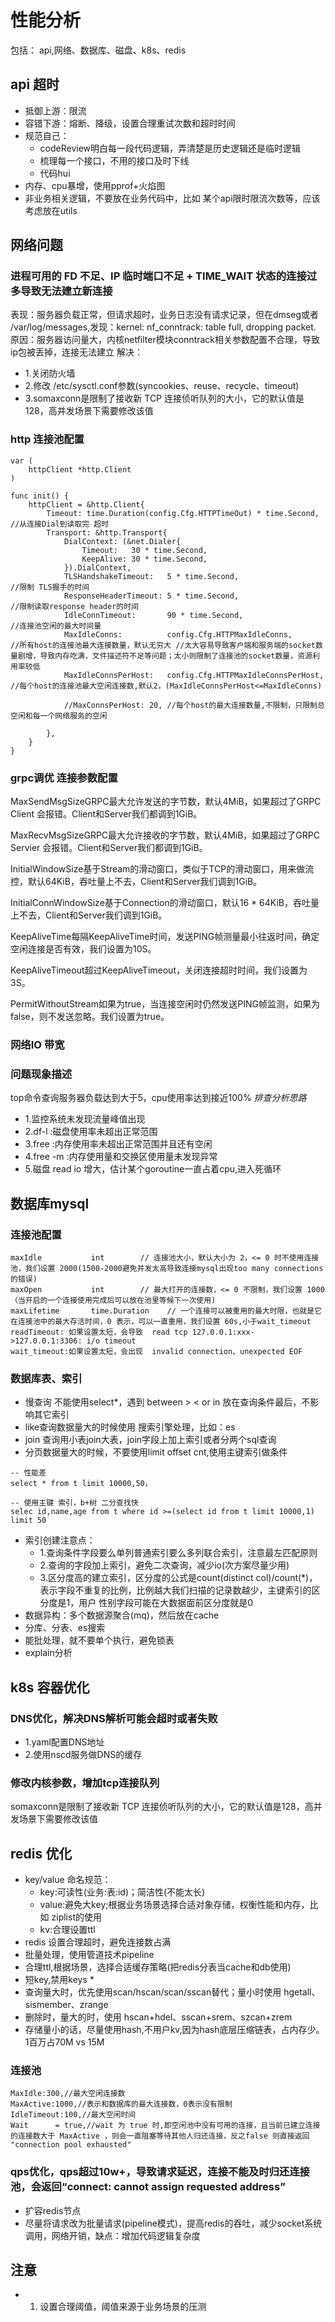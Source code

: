 

# 性能分析

 包括： api,网络、数据库、磁盘、k8s、redis


## api 超时

* 抵御上游：限流
* 容错下游：熔断、降级，设置合理重试次数和超时时间
* 规范自己：
  - codeReview明白每一段代码逻辑，弄清楚是历史逻辑还是临时逻辑
  - 梳理每一个接口，不用的接口及时下线
  - 代码hui
* 内存、cpu暴增，使用pprof+火焰图
* 非业务相关逻辑，不要放在业务代码中，比如 某个api限时限流次数等，应该考虑放在utils

## 网络问题

### 进程可用的 FD 不足、IP 临时端口不足 + TIME_WAIT 状态的连接过多导致无法建立新连接

表现：服务器负载正常，但请求超时，业务日志没有请求记录，但在dmseg或者 /var/log/messages,发现：kernel: nf_conntrack: table full, dropping packet.
原因：服务器访问量大，内核netfilter模块conntrack相关参数配置不合理，导致ip包被丢掉，连接无法建立
解决：

* 1.关闭防火墙 
* 2.修改 /etc/sysctl.conf参数(syncookies、reuse、recycle、timeout)
* 3.somaxconn是限制了接收新 TCP 连接侦听队列的大小，它的默认值是128，高并发场景下需要修改该值


### http 连接池配置

~~~
var (
	httpClient *http.Client
)

func init() {
	httpClient = &http.Client{
		Timeout: time.Duration(config.Cfg.HTTPTimeOut) * time.Second, //从连接Dial到读取完 超时
		Transport: &http.Transport{
			DialContext: (&net.Dialer{
				Timeout:   30 * time.Second,
				KeepAlive: 30 * time.Second,
			}).DialContext,
			TLSHandshakeTimeout:   5 * time.Second,                    //限制 TLS握手的时间
			ResponseHeaderTimeout: 5 * time.Second,                    //限制读取response header的时间
			IdleConnTimeout:       90 * time.Second,                   //连接池空闲的最大时间量
			MaxIdleConns:          config.Cfg.HTTPMaxIdleConns,        //所有host的连接池最大连接数量，默认无穷大 //太大容易导致客户端和服务端的socket数量剧增，导致内存吃满，文件描述符不足等问题；太小则限制了连接池的socket数量，资源利用率较低
			MaxIdleConnsPerHost:   config.Cfg.HTTPMaxIdleConnsPerHost, //每个host的连接池最大空闲连接数,默认2，(MaxIdleConnsPerHost<=MaxIdleConns)

			//MaxConnsPerHost: 20, //每个host的最大连接数量,不限制，只限制总空闲和每一个网络服务的空闲

		},
	}
}
~~~

### grpc调优 连接参数配置

MaxSendMsgSizeGRPC最大允许发送的字节数，默认4MiB，如果超过了GRPC Client 会报错。Client和Server我们都调到1GiB。

MaxRecvMsgSizeGRPC最大允许接收的字节数，默认4MiB，如果超过了GRPC Servier 会报错。Client和Server我们都调到1GiB。

InitialWindowSize基于Stream的滑动窗口，类似于TCP的滑动窗口，用来做流控，默认64KiB，吞吐量上不去，Client和Server我们调到1GiB。

InitialConnWindowSize基于Connection的滑动窗口，默认16 * 64KiB，吞吐量上不去，Client和Server我们调到1GiB。

KeepAliveTime每隔KeepAliveTime时间，发送PING帧测量最小往返时间，确定空闲连接是否有效，我们设置为10S。

KeepAliveTimeout超过KeepAliveTimeout，关闭连接超时时间，我们设置为3S。

PermitWithoutStream如果为true，当连接空闲时仍然发送PING帧监测，如果为false，则不发送忽略。我们设置为true。

### 网络IO 带宽

### 问题现象描述

top命令查询服务器负载达到大于5，cpu使用率达到接近100%
 *排查分析思路*

* 1.监控系统未发现流量峰值出现
* 2.df-l :磁盘使用率未超出正常范围  
* 3.free :内存使用率未超出正常范围并且还有空闲
* 4.free -m :内存使用量和交换区使用量未发现异常
* 5.磁盘 read io 增大，估计某个goroutine一直占着cpu,进入死循环


## 数据库mysql

### 连接池配置

~~~
maxIdle           int        // 连接池大小，默认大小为 2，<= 0 时不使用连接池，我们设置 2000(1500-2000避免并发太高导致连接mysql出现too many connections的错误)
maxOpen           int        // 最大打开的连接数，<= 0 不限制，我们设置 1000（当开启的一个连接使用完成后可以放在池里等候下一次使用)
maxLifetime       time.Duration    // 一个连接可以被重用的最大时限，也就是它在连接池中的最大存活时间，0 表示，可以一直重用，我们设置 60s,小于wait_timeout
readTimeout: 如果设置太短，会导致  read tcp 127.0.0.1:xxx->127.0.0.1:3306: i/o timeout 
wait_timeout:如果设置太短，会出现  invalid connection、unexpected EOF 
~~~

### 数据库表、索引

* 慢查询 不能使用select*，遇到 between > < or in 放在查询条件最后，不影响其它索引
* like查询数据量大的时候使用 搜索引擎处理，比如：es
* join 查询用小表join大表，join字段上加上索引或者分两个sql查询
* 分页数据量大的时候，不要使用limit offset cnt,使用主键索引做条件

~~~
-- 性能差
select * from t limit 10000,50， 

-- 使用主键 索引，b+树 二分查找快
selec id,name,age from t where id >=(select id from t limit 10000,1) limit 50

~~~

* 索引创建注意点：
  - 1.查询条件字段要么单列普通索引要么多列联合索引，注意最左匹配原则 
  - 2.查询的字段加上索引，避免二次查询，减少io(次方案尽量少用)
  - 3.区分度高的建立索引，区分度的公式是count(distinct col)/count(*)，表示字段不重复的比例，比例越大我们扫描的记录数越少，主键索引的区分度是1，用户 性别字段可能在大数据面前区分度就是0
* 数据异构：多个数据源聚合(mq)，然后放在cache
* 分库、分表、es搜索
* 能批处理，就不要单个执行，避免锁表
* explain分析

## k8s 容器优化

### DNS优化，解决DNS解析可能会超时或者失败

 * 1.yaml配置DNS地址
 * 2.使用nscd服务做DNS的缓存

### 修改内核参数，增加tcp连接队列

somaxconn是限制了接收新 TCP 连接侦听队列的大小，它的默认值是128，高并发场景下需要修改该值

## redis 优化

* key/value 命名规范：
  - key:可读性(业务:表:id)；简洁性(不能太长)
  - value:避免大key;根据业务场景选择合适对象存储，权衡性能和内存，比如 ziplist的使用
  - kv:合理设置ttl
* redis 设置合理超时，避免连接数占满
* 批量处理，使用管道技术pipeline
* 合理ttl,根据场景，选择合适缓存策略(把redis分表当cache和db使用)
* 短key,禁用keys *
* 查询量大时，优先使用scan/hscan/scan/sscan替代；量小时使用 hgetall、sismember、zrange
* 删除时，量大的时，使用 hscan+hdel、sscan+srem、szcan+zrem
* 存储量小的话，尽量使用hash,不用户kv,因为hash底层压缩链表，占内存少。1百万占70M vs 15M

### 连接池

~~~
MaxIdle:300,//最大空闲连接数
MaxActive:1000,//表示和数据库的最大连接数，0表示没有限制
IdleTimeout:100,//最大空闲时间
Wait      = true,//wait 为 true 时,即空闲池中没有可用的连接，且当前已建立连接的连接数大于 MaxActive ，则会一直阻塞等待其他人归还连接，反之false 则直接返回 "connection pool exhausted"
~~~

###  qps优化，qps超过10w+，导致请求延迟，连接不能及时归还连接池，会返回“connect: cannot assign requested address”

* 扩容redis节点
* 尽量将请求改为批量请求(pipeline模式)，提高redis的吞吐，减少socket系统调用，网络开销，缺点：增加代码逻辑复杂度

## 注意

* 1. 设置合理阈值，阈值来源于业务场景的压测
